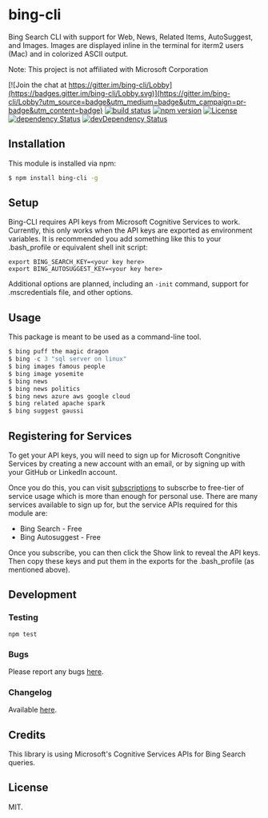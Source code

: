 # bing-cli

Bing Search CLI with support for Web, News, Related Items, AutoSuggest, and Images. Images are displayed inline in the terminal for iterm2 users (Mac) and in colorized ASCII output.

Note: This project is not affiliated with Microsoft Corporation

[![Join the chat at https://gitter.im/bing-cli/Lobby](https://badges.gitter.im/bing-cli/Lobby.svg)](https://gitter.im/bing-cli/Lobby?utm_source=badge&utm_medium=badge&utm_campaign=pr-badge&utm_content=badge) [![build status](https://secure.travis-ci.org/scottbea/bing-cli.png)](http://travis-ci.org/scottbea/bing-cli) [![npm version](https://badge.fury.io/js/bing-cli.svg)](https://badge.fury.io/js/bing-cli) [![License](http://img.shields.io/:license-mit-blue.svg)](http://doge.mit-license.org) [![dependency Status](https://david-dm.org/scottbea/bing-cli.svg?style=flat)](https://david-dm.org/scottbea/bing-cli) [![devDependency Status](https://david-dm.org/scottbea/bing-cli/dev-status.png?style=flat)](https://david-dm.org/scottbea/bing-cli?type=dev)

## Installation

This module is installed via npm:

``` bash
$ npm install bing-cli -g
```

## Setup
Bing-CLI requires API keys from Microsoft Cognitive Services to work. Currently, this only works when the API keys are exported as environment variables. It is recommended you add something like this to your .bash_profile or equivalent shell init script:

``` shell
export BING_SEARCH_KEY=<your key here>
export BING_AUTOSUGGEST_KEY=<your key here>
```

Additional options are planned, including an `-init` command, support for .mscredentials file, and other options.


## Usage
This package is meant to be used as a command-line tool.

``` js
$ bing puff the magic dragon
$ bing -c 3 "sql server on linux"
$ bing images famous people
$ bing image yosemite
$ bing news
$ bing news politics
$ bing news azure aws google cloud
$ bing related apache spark
$ bing suggest gaussi
```

## Registering for Services
To get your API keys, you will need to sign up for Microsoft Congnitive Services by creating a new account with an email, or by signing up with your GitHub or LinkedIn account.

Once you do this, you can visit [subscriptions](https://www.microsoft.com/cognitive-services/en-us/subscriptions) to subscrbe to free-tier of service usage which is more than enough for personal use. There are many services available to sign up for, but the service APIs required for this module are:

- Bing Search - Free
- Bing Autosuggest - Free 

Once you subscribe, you can then click the Show link to reveal the API keys. Then copy these keys and put them in the exports for the .bash_profile (as mentioned above).

## Development

### Testing

```
npm test
```

### Bugs

Please report any bugs [here](https://github.com/scottbea/bing-cli/issues).

### Changelog

Available [here](https://github.com/scottbea/bing-cli/CHANGELOG.md).

## Credits

This library is using Microsoft's Cognitive Services APIs for Bing Search queries.

## License

MIT.
